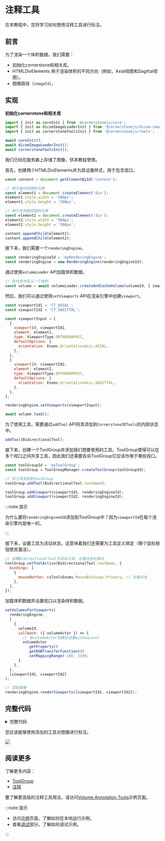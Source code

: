 # 注释工具

在本教程中，您将学习如何使用注释工具进行标注。

## 前言

为了渲染一个体积数据，我们需要：

- 初始化cornerstone和相关库。
- HTMLDivElements 用于渲染体积的不同方向（例如，Axial视图和Sagittal视图）。
- 图像路径（`imageId`）。

## 实现

**初始化cornerstone和相关库**

```js
import { init as coreInit } from '@cornerstonejs/core';
import { init as dicomImageLoaderInit } from '@cornerstonejs/dicom-image-loader';
import { init as cornerstoneToolsInit } from '@cornerstonejs/tools';

await coreInit();
await dicomImageLoaderInit();
await cornerstoneToolsInit();
```

我们已经在服务器上存储了图像，供本教程使用。

首先，创建两个HTMLDivElements并为其设置样式，用于包含视口。

```js
const content = document.getElementById('content');

// 用于轴向视图的元素
const element1 = document.createElement('div');
element1.style.width = '500px';
element1.style.height = '500px';

// 用于矢状面视图的元素
const element2 = document.createElement('div');
element2.style.width = '500px';
element2.style.height = '500px';

content.appendChild(element1);
content.appendChild(element2);
```

接下来，我们需要一个`renderingEngine`。

```js
const renderingEngineId = 'myRenderingEngine';
const renderingEngine = new RenderingEngine(renderingEngineId);
```

通过使用`volumeLoader` API加载体积数据。

```js
// 在内存中定义一个体积
const volume = await volumeLoader.createAndCacheVolume(volumeId, { imageIds });
```

然后，我们可以通过使用`setViewports` API在渲染引擎中创建`viewport`。

```js
const viewportId1 = 'CT_AXIAL';
const viewportId2 = 'CT_SAGITTAL';

const viewportInput = [
  {
    viewportId: viewportId1,
    element: element1,
    type: ViewportType.ORTHOGRAPHIC,
    defaultOptions: {
      orientation: Enums.OrientationAxis.AXIAL,
    },
  },
  {
    viewportId: viewportId2,
    element: element2,
    type: ViewportType.ORTHOGRAPHIC,
    defaultOptions: {
      orientation: Enums.OrientationAxis.SAGITTAL,
    },
  },
];

renderingEngine.setViewports(viewportInput);

await volume.load();
```

为了使用工具，需要通过`addTool` API将其添加到`Cornerstone3DTools`的内部状态中。

```js
addTool(BidirectionalTool);
```

接下来，创建一个ToolGroup并添加我们想要使用的工具。ToolGroup使得可以在多个视口之间共享工具，因此我们还需要告诉ToolGroup它应该作用于哪些视口。

```js
const toolGroupId = 'myToolGroup';
const toolGroup = ToolGroupManager.createToolGroup(toolGroupId);

// 将工具添加到ToolGroup
toolGroup.addTool(BidirectionalTool.toolName);

toolGroup.addViewport(viewportId1, renderingEngineId);
toolGroup.addViewport(viewportId2, renderingEngineId);
```

:::note 提示

为什么要将`renderingEngineUID`添加到ToolGroup中？因为`viewportId`在每个渲染引擎内是唯一的。

:::

接下来，设置工具为活动状态，这意味着我们还需要为工具定义绑定（哪个鼠标按钮使其激活）。

```js
// 设置BidirectionalTool为活动工具，左键点击时激活
toolGroup.setToolActive(BidirectionalTool.toolName, {
  bindings: [
    {
      mouseButton: csToolsEnums.MouseBindings.Primary, // 左键点击
    },
  ],
});
```

加载体积数据并设置视口以渲染体积数据。

```js
setVolumesForViewports(
  renderingEngine,
  [
    {
      volumeId,
      callback: ({ volumeActor }) => {
        // 在volumeActor创建后设置windowLevel
        volumeActor
          .getProperty()
          .getRGBTransferFunction(0)
          .setMappingRange(-180, 220);
      },
    },
  ],
  [viewportId1, viewportId2]
);

// 渲染图像
renderingEngine.renderViewports([viewportId1, viewportId2]);
```

## 完整代码

<details>
<summary>完整代码</summary>

```js
import {
  init as coreInit,
  RenderingEngine,
  Enums,
  volumeLoader,
  setVolumesForViewports,
} from '@cornerstonejs/core';
import { init as dicomImageLoaderInit } from '@cornerstonejs/dicom-image-loader';
import {
  init as cornerstoneToolsInit,
  ToolGroupManager,
  WindowLevelTool,
  ZoomTool,
  Enums as csToolsEnums,
  addTool,
  BidirectionalTool,
} from '@cornerstonejs/tools';
import { createImageIdsAndCacheMetaData } from '../../../../utils/demo/helpers';

const { ViewportType } = Enums;

const content = document.getElementById('content');

// 用于轴向视图的元素
const element1 = document.createElement('div');
element1.style.width = '500px';
element1.style.height = '500px';

// 用于矢状面视图的元素
const element2 = document.createElement('div');
element2.style.width = '500px';
element2.style.height = '500px';

content.appendChild(element1);
content.appendChild(element2);
// ============================= //

/**
 * 运行示例
 */
async function run() {
  await coreInit();
  await dicomImageLoaderInit();
  await cornerstoneToolsInit();

  const imageIds = await createImageIdsAndCacheMetaData({
    StudyInstanceUID:
      '1.3.6.1.4.1.14519.5.2.1.7009.2403.334240657131972136850343327463',
    SeriesInstanceUID:
      '1.3.6.1.4.1.14519.5.2.1.7009.2403.226151125820845824875394858561',
    wadoRsRoot: 'https://d14fa38qiwhyfd.cloudfront.net/dicomweb',
  });

  // 实例化渲染引擎
  const renderingEngineId = 'myRenderingEngine';
  const volumeId = 'myVolume';
  const renderingEngine = new RenderingEngine(renderingEngineId);
  const volume = await volumeLoader.createAndCacheVolume(volumeId, {
    imageIds,
  });
  const viewportId1 = 'CT_AXIAL';
  const viewportId2 = 'CT_SAGITTAL';

  const viewportInput = [
    {
      viewportId: viewportId1,
      element: element1,
      type: ViewportType.ORTHOGRAPHIC,
      defaultOptions: {
        orientation: Enums.OrientationAxis.AXIAL,
      },
    },
    {
      viewportId: viewportId2,
      element: element2,
      type: ViewportType.ORTHOGRAPHIC,
      defaultOptions: {
        orientation: Enums.OrientationAxis.SAGITTAL,
      },
    },
  ];

  renderingEngine.setViewports(viewportInput);

  await volume.load();

  addTool(BidirectionalTool);

  const toolGroupId = 'myToolGroup';
  const toolGroup = ToolGroupManager.createToolGroup(toolGroupId);

  // 将工具添加到ToolGroup
  toolGroup.addTool(BidirectionalTool.toolName);

  toolGroup.addViewport(viewportId1, renderingEngineId);
  toolGroup.addViewport(viewportId2, renderingEngineId);

  toolGroup.setToolActive(BidirectionalTool.toolName, {
    bindings: [
      {
        mouseButton: csToolsEnums.MouseBindings.Primary, // 左键点击
      },
    ],
  });

  setVolumesForViewports(
    renderingEngine,
    [
      {
        volumeId,
        callback: ({ volumeActor }) => {
          // 在volumeActor创建后设置windowLevel
          volumeActor
            .getProperty()
            .getRGBTransferFunction(0)
            .setMappingRange(-180, 220);
        },
      },
    ],
    [viewportId1, viewportId2]
  );

  // 渲染图像
  renderingEngine.renderViewports([viewportId1, viewportId2]);
}

run();
```

</details>

您应该能够使用添加的工具对图像进行标注。

![](../assets/tutorial-annotation.png)

## 阅读更多

了解更多内容：

- [ToolGroup](../1-concepts/cornerstone-tools/toolGroups.md)
- [注释](../1-concepts/cornerstone-tools/annotation/index.md)

要了解更高级的注释工具用法，请访问<a href="/live-examples/volumeAnnotationTools.html" target="_blank">Volume Annotation Tools</a>示例页面。

:::note 提示

- 访问[示例](https://www.cornerstonejs.org/docs/examples#run-examples-locally)页面，了解如何在本地运行示例。
- 查看[调试](https://www.cornerstonejs.org/docs/examples#debugging)部分，了解如何调试示例。

:::
